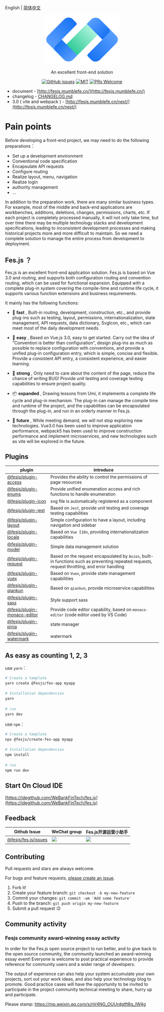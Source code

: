 English | [简体中文](./README.md)


<p align="center">
  <a href="../../">
    <img alt="fes.js" width="250" src="./images/fes-logo.png">
  </a>
</p>

<div align="center">

An excellent front-end solution

[![GitHub issues](https://img.shields.io/github/issues/WeBankFinTech/fes.js.svg?style=flat-square)](../../issues)
[![MIT](https://img.shields.io/dub/l/vibe-d.svg?style=flat-square)](http://opensource.org/licenses/MIT)
[![PRs Welcome](https://img.shields.io/badge/PRs-welcome-brightgreen.svg?style=flat-square)](../../pulls)

</div>

- document - [http://fesjs.mumblefe.cn/](http://fesjs.mumblefe.cn/)
- changelog - [CHANGELOG.md](./CHANGELOG.md)
- 3.0 ( vite and webpack ) - [http://fesjs.mumblefe.cn/next/](http://fesjs.mumblefe.cn/next/)

# Pain points
Before developing a front-end project, we may need to do the following preparations：
- Set up a development environment
- Conventional code specification
- Encapsulate API requests
- Configure routing
- Realize layout, menu, navigation
- Realize login
- authority management
- ...

In addition to the preparation work, there are many similar business types. For example, most of the middle and back-end applications are workbenches, additions, deletions, changes, permissions, charts, etc. If each project is completely processed manually, it will not only take time, but over time there may be multiple technology stacks and development specifications, leading to inconsistent development processes and making historical projects more and more difficult to maintain. So we need a complete solution to manage the entire process from development to deployment.


## Fes.js ？
Fes.js is an excellent front-end application solution. Fes.js is based on Vue 3.0 and routing, and supports both configuration routing and convention routing, which can be used for functional expansion. Equipped with a complete plug-in system covering the compile-time and runtime life cycle, it supports various function extensions and business requirements.    

It mainly has the following functions:
- 🚀  __fast__ , Built-in routing, development, construction, etc., and provide plug-ins such as testing, layout, permissions, internationalization, state management, API requests, data dictionary, SvgIcon, etc., which can meet most of the daily development needs.  
  
- 🧨  __easy__ , Based on Vue.js 3.0, easy to get started. Carry out the idea of "Convention is better than configuration", design plug-ins as much as possible to replace configuration with conventions, and provide a unified plug-in configuration entry, which is simple, concise and flexible. Provide a consistent API entry, a consistent experience, and easier learning.

- 💪  __strong__ , Only need to care about the content of the page, reduce the chance of writing BUG! Provide unit testing and coverage testing capabilities to ensure project quality.

- 📦  __expanded__ , Drawing lessons from Umi, it implements a complete life cycle and plug-in mechanism. The plug-in can manage the compile time and runtime of the project, and the capabilities can be encapsulated through the plug-in, and run in an orderly manner in Fes.js.

- 📡  __future__ , While meeting demand, we will not stop exploring new technologies. Vue3.0 has been used to improve application performance, webpack5 has been used to improve construction performance and implement microservices, and new technologies such as vite will be explored in the future.

## Plugins

|  plugin   | introduce  | 
|  ----  | ----  |
| [@fesjs/plugin-access](http://fesjs.mumblefe.cn/reference/plugin/plugins/access.html)  | Provides the ability to control the permissions of page resources | 
| [@fesjs/plugin-enums](http://fesjs.mumblefe.cn/reference/plugin/plugins/enums.html#%E4%BB%8B%E7%BB%8D)  | Provide unified enumeration access and rich functions to handle enumeration | 
| [@fesjs/plugin-icon](http://fesjs.mumblefe.cn/reference/plugin/plugins/icon.html#%E4%BB%8B%E7%BB%8D)  | svg file is automatically registered as a component |  
| [@fesjs/plugin-jest](http://fesjs.mumblefe.cn/reference/plugin/plugins/jest.html#%E5%90%AF%E7%94%A8%E6%96%B9%E5%BC%8F)  | Based on `Jest`, provide unit testing and coverage testing capabilities | 
| [ @fesjs/plugin-layout](http://fesjs.mumblefe.cn/reference/plugin/plugins/layout.html) |  Simple configuration to have a layout, including navigation and sidebar |
| [@fesjs/plugin-locale](http://fesjs.mumblefe.cn/reference/plugin/plugins/locale.html#%E4%BB%8B%E7%BB%8D) |  Based on `Vue I18n`, providing internationalization capabilities |
| [@fesjs/plugin-model](http://fesjs.mumblefe.cn/reference/plugin/plugins/model.html#%E4%BB%8B%E7%BB%8D) |  Simple data management solution |
| [@fesjs/plugin-request](http://fesjs.mumblefe.cn/reference/plugin/plugins/request.html#%E5%90%AF%E7%94%A8%E6%96%B9%E5%BC%8F) |  Based on the request encapsulated by `Axios`, built-in functions such as preventing repeated requests, request throttling, and error handling |
| [@fesjs/plugin-vuex](http://fesjs.mumblefe.cn/reference/plugin/plugins/vuex.html#%E5%90%AF%E7%94%A8%E6%96%B9%E5%BC%8F) |  Based on `Vuex`, provide state management capabilities |
| [@fesjs/plugin-qiankun](http://fesjs.mumblefe.cn/reference/plugin/plugins/qiankun.html#%E4%BB%8B%E7%BB%8D) |  Based on `qiankun`, provide microservice capabilities |
| [@fesjs/plugin-sass](http://fesjs.mumblefe.cn/reference/plugin/plugins/sass.html#%E4%BB%8B%E7%BB%8D) |  Style support sass |
| [@fesjs/plugin-monaco-editor](http://fesjs.mumblefe.cn/reference/plugin/plugins/editor.html#%E4%BB%8B%E7%BB%8D) | Provide code editor capability, based on `monaco-editor` (code editor used by VS Code) |
| [@fesjs/plugin-pinia](http://fesjs.mumblefe.cn/reference/plugin/plugins/pinia.html) | state manager |
| [@fesjs/plugin-watermark](http://fesjs.mumblefe.cn/reference/plugin/plugins/watermark.html) | watermark |

## As easy as counting 1, 2, 3
use `yarn`：
```bash
# Create a template
yarn create @fesjs/fes-app myapp

# Installation dependencies
yarn 

# run
yarn dev
```

use `npm`：
```bash
# Create a template
npx @fesjs/create-fes-app myapp

# Installation dependencies
npm install 

# run
npm run dev
```

## Start On Cloud IDE

[https://idegithub.com/WeBankFinTech/fes.js](https://idegithub.com/WeBankFinTech/fes.js)

## Feedback

| Github Issue  | WeChat group | Fes.js开源运营小助手 |
| --- | --- | --- |
| [@fesjs/fes.js/issues](../../issues) | <img src="https://i.loli.net/2020/09/11/2XhKtPZd6NFVbDE.png" width="250" /> | <img src="https://i.loli.net/2020/09/16/sxwr62CKhmYOUyV.jpg" height="250"/> |


## Contributing

Pull requests and stars are always welcome.

For bugs and feature requests, [please create an issue](../../issues).

1. Fork it!
2. Create your feature branch: `git checkout -b my-new-feature`
3. Commit your changes: `git commit -am 'Add some feature'`
4. Push to the branch: `git push origin my-new-feature`
5. Submit a pull request :D


## Community activity

### Fesjs community award-winning essay activity

In order for the Fes.js open source project to run better, and to give back to the open source community, the community launched an award-winning essay event! Everyone is welcome to post practical experience to provide reference for community users and a wider range of developers.

The output of experience can also help your system accumulate your own projects, sort out your work ideas, and also help your technology blog to promote. Good practice cases will have the opportunity to be invited to participate in the project community technical meeting to share, hurry up and participate.     

Please stamp: https://mp.weixin.qq.com/s/nV4NG_OUUrdgtft8g_IW4g
 

